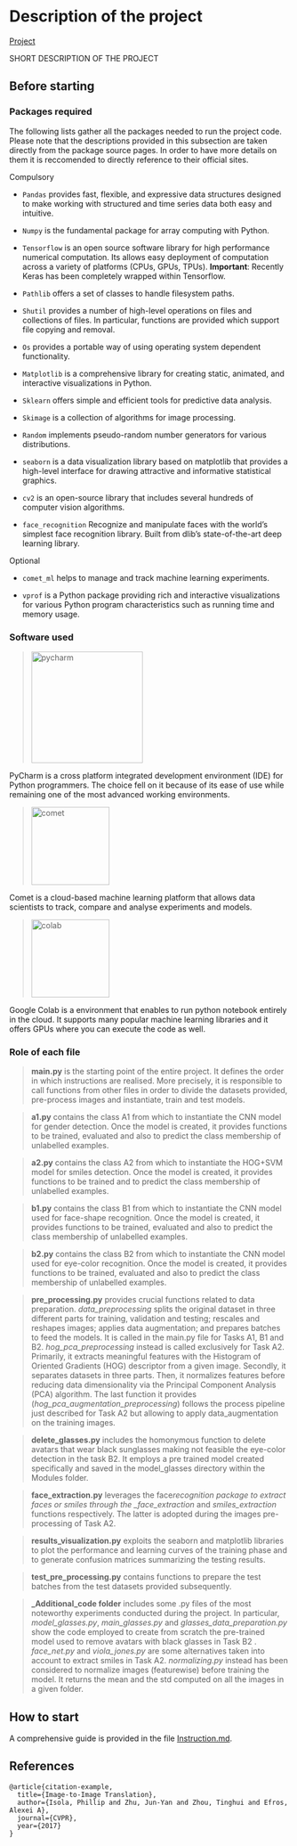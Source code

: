 # Description of the project

[Project](https://github.com/EdoardoGruppi/AMLS_assignment20_21.git)

SHORT DESCRIPTION OF THE PROJECT

## Before starting

### Packages required

The following lists gather all the packages needed to run the project code.
Please note that the descriptions provided in this subsection are taken directly from the package source pages. In order to have more details on them it is reccomended to directly reference to their official sites.

Compulsory

- `Pandas` provides fast, flexible, and expressive data structures designed to make working with structured and time series data both easy and intuitive.

- `Numpy` is the fundamental package for array computing with Python.

- `Tensorflow` is an open source software library for high performance numerical computation. Its allows easy deployment of computation across a variety of platforms (CPUs, GPUs, TPUs). **Important**: Recently Keras has been completely wrapped within Tensorflow.

- `Pathlib` offers a set of classes to handle filesystem paths.

- `Shutil` provides a number of high-level operations on files and collections of files. In particular, functions are provided which support file copying and removal.

- `Os` provides a portable way of using operating system dependent functionality.

- `Matplotlib` is a comprehensive library for creating static, animated, and interactive visualizations in Python.

- `Sklearn` offers simple and efficient tools for predictive data analysis.

- `Skimage` is a collection of algorithms for image processing.

- `Random` implements pseudo-random number generators for various distributions.

- `seaborn` is a data visualization library based on matplotlib that provides a high-level interface for drawing attractive and informative statistical graphics.

- `cv2` is an open-source library that includes several hundreds of computer vision algorithms.

- `face_recognition` Recognize and manipulate faces with the world’s simplest face recognition library. Built from dlib’s state-of-the-art deep learning library.

Optional

- `comet_ml` helps to manage and track machine learning experiments.

- `vprof` is a Python package providing rich and interactive visualizations for various Python program characteristics such as running time and memory usage.

### Software used

> <img src="https://financesonline.com/uploads/2019/08/PyCharm_Logo1.png" width="200" alt="pycharm">

PyCharm is a cross platform integrated development environment (IDE) for Python programmers. The choice
fell on it because of its ease of use while remaining one of the most advanced working environments.

> <img src="https://camo.githubusercontent.com/9e56fd69605928b657fcc0996cebf32d5bb73c46/68747470733a2f2f7777772e636f6d65742e6d6c2f696d616765732f6c6f676f5f636f6d65745f6c696768742e706e67" width="140" alt="comet">

Comet is a cloud-based machine learning platform that allows data scientists to track, compare and
analyse experiments and models.

> <img src="https://cdn-images-1.medium.com/max/1200/1*Lad06lrjlU9UZgSTHUoyfA.png" width="140" alt="colab">

Google Colab is a environment that enables to run python notebook entirely in the cloud. It supports many
popular machine learning libraries and it offers GPUs where you can execute the code as well.

### Role of each file

> **main.py** is the starting point of the entire project. It defines the order in which instructions are realised. More precisely, it is responsible to call functions from other files in order to divide the datasets provided, pre-process images and instantiate, train and test models.

> **a1.py** contains the class A1 from which to instantiate the CNN model for gender detection. Once the model is created, it provides functions to be trained, evaluated and also to predict the class membership of unlabelled examples.

> **a2.py** contains the class A2 from which to instantiate the HOG+SVM model for smiles detection. Once the model is created, it provides functions to be trained and to predict the class membership of unlabelled examples.

> **b1.py** contains the class B1 from which to instantiate the CNN model used for face-shape recognition. Once the model is created, it provides functions to be trained, evaluated and also to predict the class membership of unlabelled examples.

> **b2.py** contains the class B2 from which to instantiate the CNN model used for eye-color recognition. Once the model is created, it provides functions to be trained, evaluated and also to predict the class membership of unlabelled examples.

> **pre_processing.py** provides crucial functions related to data preparation. _data_preprocessing_ splits the original dataset in three different parts for training, validation and testing; rescales and reshapes images; applies data augmentation; and prepares batches to feed the models. It is called in the main.py file for Tasks A1, B1 and B2. _hog_pca_preprocessing_ instead is called exclusively for Task A2. Primarily, it extracts meaningful features with the Histogram of Oriented Gradients (HOG) descriptor from a given image. Secondly, it separates datasets in three parts. Then, it normalizes features before reducing data dimensionality via the Principal Component Analysis (PCA) algorithm. The last function it provides (_hog_pca_augmentation_preprocessing_) follows the process pipeline just described for Task A2 but allowing to apply data_augmentation on the training images.

> **delete_glasses.py** includes the homonymous function to delete avatars that wear black sunglasses making not feasible the eye-color detection in the task B2. It employs a pre trained model created specifically and saved in the model_glasses directory within the Modules folder.

> **face_extraction.py** leverages the face*recognition package to extract faces or smiles through the \_face_extraction* and _smiles_extraction_ functions respectively. The latter is adopted during the images pre-processing of Task A2.

> **results_visualization.py** exploits the seaborn and matplotlib libraries to plot the performance and learning curves of the training phase and to generate confusion matrices summarizing the testing results.

> **test_pre_processing.py** contains functions to prepare the test batches from the test datasets provided subsequently.

> **\_Additional_code folder** includes some .py files of the most noteworthy experiments conducted during the project. In particular, _model_glasses.py_, _main_glasses.py_ and _glasses_data_preparation.py_ show the code employed to create from scratch the pre-trained model used to remove avatars with black glasses in Task B2 . _face_net.py_ and _viola_jones.py_ are some alternatives taken into account to extract smiles in Task A2. _normalizing.py_ instead has been considered to normalize images (featurewise) before training the model. It returns the mean and the std computed on all the images in a given folder.

## How to start

A comprehensive guide is provided in the file [Instruction.md](https://github.com/EdoardoGruppi/AMLS_assignment20_21/blob/main/Instructions.md).

## References

```
@article{citation-example,
  title={Image-to-Image Translation},
  author={Isola, Phillip and Zhu, Jun-Yan and Zhou, Tinghui and Efros, Alexei A},
  journal={CVPR},
  year={2017}
}
```
